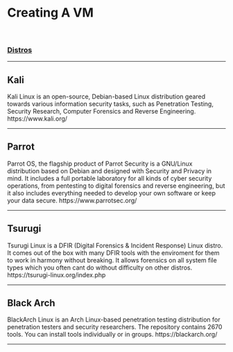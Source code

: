 <H1>Creating A VM</H1>
<br>
<H3><b><u>Distros</u></b></H3>
<p>
<hr>

<H2>Kali</H2>
</p>
Kali Linux is an open-source, Debian-based Linux distribution geared towards various information security tasks, such as Penetration Testing, Security Research, Computer Forensics and Reverse Engineering.
https://www.kali.org/
<hr>

<H2>Parrot</H2>
Parrot OS, the flagship product of Parrot Security is a GNU/Linux distribution based on Debian and designed with Security and Privacy in mind. It includes a full portable laboratory for all kinds of cyber security operations, from pentesting to digital forensics and reverse engineering, but it also includes everything needed to develop your own software or keep your data secure.
https://www.parrotsec.org/
<hr>

<H2>Tsurugi</H2>
Tsurugi Linux is a DFIR (Digital Forensics & Incident Response) Linux distro. It comes out of the box with many DFIR tools with the enviroment for them to work in harmony without breaking. It allows forensics on all system file types which you often cant do without difficulty on other distros.
https://tsurugi-linux.org/index.php
<hr>

<H2>Black Arch</H2>
BlackArch Linux is an Arch Linux-based penetration testing distribution for penetration testers and security researchers. The repository contains 2670 tools. You can install tools individually or in groups.
https://blackarch.org/
<hr>
